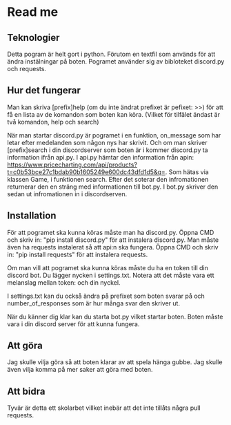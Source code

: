 # **Read me**

## Teknologier

Detta pogram är helt gort i python. Förutom en textfil som används för att ändra instälningar på boten. Pogramet använder sig av bibloteket discord.py och requests.

## Hur det fungerar

Man kan skriva [prefix]help (om du inte ändrat prefixet är pefixet: >>) för att få en lista av de komandon som boten kan köra. (Vilket för tilfälet ändast är två komandon, help och search)

När man startar discord.py är pogramet i en funktion, on_message som har letar efter medelanden som någon nys har skrivit. Och om man skriver [prefix]search i din discordserver som boten är i kommer discord.py ta information ifrån api.py. I api.py hämtar den information från apin: https://www.pricecharting.com/api/products?t=c0b53bce27c1bdab90b1605249e600dc43dfd1d5&q=. Som hätas via klassen Game, i funktionen search. Efter det soterar den infromationen returnerar den en sträng med informationen till bot.py. I bot.py skriver den sedan ut infromationen in i discordserven.

## Installation

För att pogramet ska kunna köras måste man ha discord.py. Öppna CMD och skriv in: "pip install discord.py" för att instalera discord.py. Man måste även ha requests instalerat så att api:n ska fungera. Öppna CMD och skriv in: "pip install requests" för att instalera requests. 

Om man vill att pogramet ska kunna köras måste du ha en token till din discord bot. Du lägger nycken i settings.txt. Notera att det måste vara ett melanslag mellan token: och din nyckel.

I settings.txt kan du också ändra på prefixet som boten svarar på och number_of_responses som är hur många svar den skriver ut.

När du känner dig klar kan du starta bot.py vilket startar boten. Boten måste vara i din discord server för att kunna fungera.

## Att göra

Jag skulle vilja göra så att boten klarar av att spela hänga gubbe. Jag skulle även vilja komma på mer saker att göra med boten.

## Att bidra

Tyvär är detta ett skolarbet villket inebär att det inte tillåts några pull requests.
